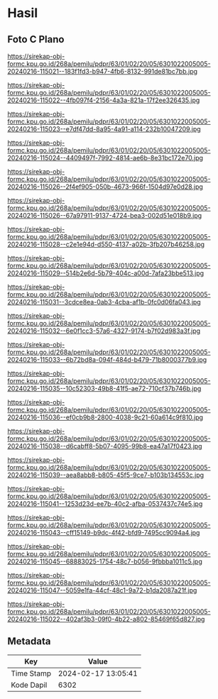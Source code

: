# Hasil

## Foto C Plano

https://sirekap-obj-formc.kpu.go.id/268a/pemilu/pdpr/63/01/02/20/05/6301022005005-20240216-115021--183f1fd3-b947-4fb6-8132-991de81bc7bb.jpg

https://sirekap-obj-formc.kpu.go.id/268a/pemilu/pdpr/63/01/02/20/05/6301022005005-20240216-115022--4fb097f4-2156-4a3a-821a-17f2ee326435.jpg

https://sirekap-obj-formc.kpu.go.id/268a/pemilu/pdpr/63/01/02/20/05/6301022005005-20240216-115023--e7df47dd-8a95-4a91-a114-232b10047209.jpg

https://sirekap-obj-formc.kpu.go.id/268a/pemilu/pdpr/63/01/02/20/05/6301022005005-20240216-115024--4409497f-7992-4814-ae6b-8e31bc172e70.jpg

https://sirekap-obj-formc.kpu.go.id/268a/pemilu/pdpr/63/01/02/20/05/6301022005005-20240216-115026--2f4ef905-050b-4673-966f-1504d97e0d28.jpg

https://sirekap-obj-formc.kpu.go.id/268a/pemilu/pdpr/63/01/02/20/05/6301022005005-20240216-115026--67a97911-9137-4724-bea3-002d51e018b9.jpg

https://sirekap-obj-formc.kpu.go.id/268a/pemilu/pdpr/63/01/02/20/05/6301022005005-20240216-115028--c2e1e94d-d550-4137-a02b-3fb207b46258.jpg

https://sirekap-obj-formc.kpu.go.id/268a/pemilu/pdpr/63/01/02/20/05/6301022005005-20240216-115029--514b2e6d-5b79-404c-a00d-7afa23bbe513.jpg

https://sirekap-obj-formc.kpu.go.id/268a/pemilu/pdpr/63/01/02/20/05/6301022005005-20240216-115031--3cdce8ea-0ab3-4cba-af1b-0fc0d06fa043.jpg

https://sirekap-obj-formc.kpu.go.id/268a/pemilu/pdpr/63/01/02/20/05/6301022005005-20240216-115032--6e0f1cc3-57a6-4327-9174-b7f02d983a3f.jpg

https://sirekap-obj-formc.kpu.go.id/268a/pemilu/pdpr/63/01/02/20/05/6301022005005-20240216-115033--6b72bd8a-094f-484d-b479-71b8000377b9.jpg

https://sirekap-obj-formc.kpu.go.id/268a/pemilu/pdpr/63/01/02/20/05/6301022005005-20240216-115035--10c52303-49b8-41f5-ae72-710cf37b746b.jpg

https://sirekap-obj-formc.kpu.go.id/268a/pemilu/pdpr/63/01/02/20/05/6301022005005-20240216-115036--ef0cb9b8-2800-4038-9c21-60a614c9f810.jpg

https://sirekap-obj-formc.kpu.go.id/268a/pemilu/pdpr/63/01/02/20/05/6301022005005-20240216-115038--d6cabff8-5b07-4095-99b8-ea47a17f0423.jpg

https://sirekap-obj-formc.kpu.go.id/268a/pemilu/pdpr/63/01/02/20/05/6301022005005-20240216-115039--aea8abb8-b805-45f5-9ce7-b103b134553c.jpg

https://sirekap-obj-formc.kpu.go.id/268a/pemilu/pdpr/63/01/02/20/05/6301022005005-20240216-115041--1253d23d-ee7b-40c2-afba-0537437c74e5.jpg

https://sirekap-obj-formc.kpu.go.id/268a/pemilu/pdpr/63/01/02/20/05/6301022005005-20240216-115043--cff15149-b9dc-4f42-bfd9-7495cc9094a4.jpg

https://sirekap-obj-formc.kpu.go.id/268a/pemilu/pdpr/63/01/02/20/05/6301022005005-20240216-115045--68883025-1754-48c7-b056-9fbbba1011c5.jpg

https://sirekap-obj-formc.kpu.go.id/268a/pemilu/pdpr/63/01/02/20/05/6301022005005-20240216-115047--5059e1fa-44cf-48c1-9a72-b1da2087a21f.jpg

https://sirekap-obj-formc.kpu.go.id/268a/pemilu/pdpr/63/01/02/20/05/6301022005005-20240216-115022--402af3b3-09f0-4b22-a802-85469f65d827.jpg


## Metadata

| Key        | Value               |
| ---------- | ------------------- |
| Time Stamp | 2024-02-17 13:05:41 |
| Kode Dapil | 6302                |




